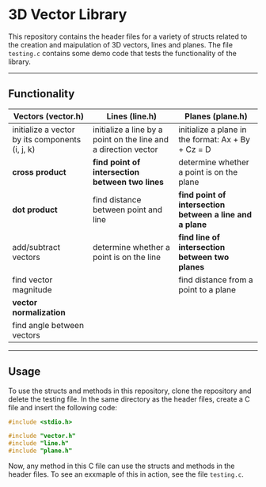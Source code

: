 # 3D Vector Library

This repository contains the header files for a variety of structs related to the creation and maipulation of 3D vectors, lines and planes. The file ```testing.c``` contains some demo code that tests the functionality of the library.

----

## Functionality

| Vectors (vector.h) | Lines (line.h) | Planes (plane.h)|
| ------------------- | ---------------- | ------- |
| initialize a vector by its components (i, j, k) | initialize a line by a point on the line and a direction vector | initialize a plane in the format: Ax + By + Cz = D |
| **cross product** | **find point of intersection between two lines** | determine whether a point is on the plane |
| **dot product** | find distance between point and line | **find point of intersection between a line and a plane** |
| add/subtract vectors | determine whether a point is on the line | **find line of intersection between two planes** |
| find vector magnitude |  | find distance from a point to a plane |
| **vector normalization** |
| find angle between vectors |

----

## Usage
To use the structs and methods in this repository, clone the repository and delete the testing file. In the same directory as the header files, create a C file and insert the following code:

```C
#include <stdio.h>

#include "vector.h"
#include "line.h"
#include "plane.h"
```
Now, any method in this C file can use the structs and methods in the header files. To see an exxmaple of this in action, see the file ```testing.c```.
